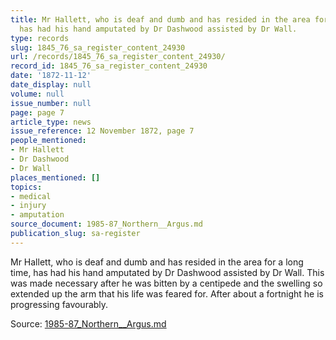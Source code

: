 ```yaml
---
title: Mr Hallett, who is deaf and dumb and has resided in the area for a long time,
  has had his hand amputated by Dr Dashwood assisted by Dr Wall.
type: records
slug: 1845_76_sa_register_content_24930
url: /records/1845_76_sa_register_content_24930/
record_id: 1845_76_sa_register_content_24930
date: '1872-11-12'
date_display: null
volume: null
issue_number: null
page: page 7
article_type: news
issue_reference: 12 November 1872, page 7
people_mentioned:
- Mr Hallett
- Dr Dashwood
- Dr Wall
places_mentioned: []
topics:
- medical
- injury
- amputation
source_document: 1985-87_Northern__Argus.md
publication_slug: sa-register
---
```


Mr Hallett, who is deaf and dumb and has resided in the area for a long time, has had his hand amputated by Dr Dashwood assisted by Dr Wall.  This was made necessary after he was bitten by a centipede and the swelling so extended up the arm that his life was feared for.  After about a fortnight he is progressing favourably.

Source: [1985-87_Northern__Argus.md](/downloads/markdown/1985-87_Northern__Argus.md)

